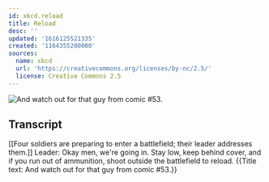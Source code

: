```yaml
---
id: xkcd.reload
title: Reload
desc: ''
updated: '1616125521335'
created: '1164355200000'
sources:
  name: xkcd
  url: 'https://creativecommons.org/licenses/by-nc/2.5/'
  license: Creative Commons 2.5
---
```

![And watch out for that guy from comic #53.](https://imgs.xkcd.com/comics/reload.png)

## Transcript
[[Four soldiers are preparing to enter a battlefield; their leader addresses them.]]
Leader: Okay men, we're going in. Stay low, keep behind cover, and if you run out of ammunition, shoot outside the battlefield to reload.
{{Title text: And watch out for that guy from comic #53.}}
